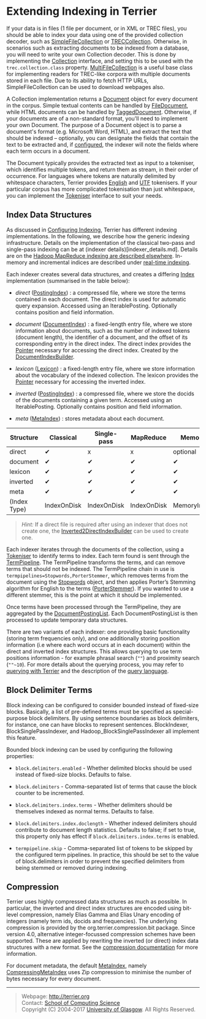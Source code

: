 Extending Indexing in Terrier
=============================

If your data is in files (1 file per document, or in XML or TREC files), you should be able to index your data using one of the provided collection decoder, such as [SimpleFileCollection](javadoc/org/terrier/indexing/SimpleFileCollection.html) or [TRECCollection](javadoc/org/terrier/indexing/TRECCollection.html). Otherwise, in scenarios such as extracting documents to be indexed from a database, you will need to write your own Collection decoder. This is done by implementing the [Collection](javadoc/org/terrier/indexing/Collection.html) interface, and setting this to be used with the `trec.collection.class` property. [MultiFileCollection](javadoc/org/terrier/indexing/MultiFileCollection.html) is a useful base class for implementing readers for TREC-like corpora with multiple documents stored in each file. Due to its ability to fetch HTTP URLs, SimpleFileCollection can be used to download webpages also.

A Collection implementation returns a [Document](javadoc/org/terrier/indexing/Document.html) object for every document in the corpus. Simple textual contents can be handled by [FileDocument](javadoc/org/terrier/indexing/FileDocument.html), while HTML documents can be handled by [TaggedDocument](javadoc/org/terrier/indexing/TaggedDocument.html). Otherwise, if your documents are of a non-standard format, you'll need to implement your own Document. The purpose of a Document object is to parse a document's format (e.g. Microsoft Word, HTML), and extract the text that should be indexed – optionally, you can designate the fields that contain the text to be extracted and, if [configured](configure_indexing.md#fields), the indexer will note the fields where each term occurs in a document.

The Document typically provides the extracted text as input to a tokeniser, which identifies multiple tokens, and return them as stream, in their order of occurrence. For languages where tokens are naturally delimited by whitespace characters, Terrier provides [English](javadoc/org/terrier/indexing/tokenisation/EnglishTokeniser.html) and [UTF](javadoc/org/terrier/indexing/tokenisation/UTFTokeniser.html) tokenisers. If your particular corpus has more complicated tokenisation than just whitespace, you can implement the [Tokeniser](javadoc/org/terrier/indexing/tokenisation/Tokeniser.html) interface to suit your needs.

Index Data Structures
---------------------

As discussed in [Configuring Indexing](configure_indexing.md), Terrier has different indexing implementations. In the following, we describe how the generic indexing infrastructure. Details on the implementation of the classical two-pass and single-pass indexing can be at (indexer details)[indexer_details.md]. Details are on the [Hadoop MapReduce indexing are described elsewhere](hadoop_indexing.md). In-memory and incremental indices are described under [real-time indexing](realtime_indices.md).

Each indexer creates several data structures, and creates a differing [Index](javadoc/org/terrier/structures/Index.html) implementation (summarised in the table below):

-   *direct* ([PostingIndex](javadoc/org/terrier/structures/PostingIndex.html)) : a compressed file, where we store the terms contained in each document. The direct index is used for automatic query expansion. Accessed using an IterablePosting. Optionally contains position and field information.

-  *document* ([DocumentIndex](javadoc/org/terrier/structures/DocumentIndex.html)) : a fixed-length entry file, where we store information about documents, such as the number of indexed tokens (document length), the identifier of a document, and the offset of its corresponding entry in the direct index. The direct index provides the [Pointer](javadoc/org/terrier/structures/Pointer.html) necessary for accessing the direct index. Created by the [DocumentIndexBuilder](javadoc/org/terrier/structures/indexing/DocumentIndexBuilder.html).

-  *lexicon* ([Lexicon](javadoc/org/terrier/structures/Lexicon.html)) : a fixed-length entry file, where we store information about the vocabulary of the indexed collection. The lexicon provides the [Pointer](javadoc/org/terrier/structures/Pointer.html) necessary for accessing the inverted index.

- *inverted* ([PostingIndex](javadoc/org/terrier/structures/PostingIndex.html)) : a compressed file, where we store the docids of the documents containing a given term. Accessed using an IterablePosting. Optionally contains position and field information.

- *meta* ([MetaIndex](javadoc/org/terrier/structures/MetaIndex.html)) : stores metadata about each document.

|Structure|Classical| Single-pass | MapReduce | Memory |
|------------|---|---|---|---|
|direct|✔|x|x|optional|
|document|✔|✔|✔|✔|
|lexicon|✔|✔|✔|✔|
|inverted|✔|✔|✔|✔|
|meta|✔|✔|✔|✔|
|(Index Type)|IndexOnDisk|IndexOnDisk|IndexOnDisk|MemoryIndex|

> *Hint:*
> If a direct file is required after using an indexer that does not create one, the [Inverted2DirectIndexBuilder](javadoc/org/terrier/structures/indexing/singlepass/Inverted2DirectIndexBuilder.html) can be used to create one.

Each indexer iterates through the documents of the collection, using a [Tokeniser](javadoc/org/terrier/indexing/tokenisation/Tokeniser.html) to identify terms to index. Each term found is sent through the [TermPipeline](javadoc/org/terrier/terms/TermPipeline.html). The TermPipeline transforms the terms, and can remove terms that should not be indexed. The TermPipeline chain in use is `termpipelines=Stopwords,PorterStemmer`, which removes terms from the document using the [Stopwords](javadoc/org/terrier/terms/Stopwords.html) object, and then applies Porter’s Stemming algorithm for English to the terms ([PorterStemmer](javadoc/org/terrier/terms/PorterStemmer.html)). If you wanted to use a different stemmer, this is the point at which it should be implemented.

Once terms have been processed through the TermPipeline, they are aggregated by the [DocumentPostingList](javadoc/org/terrier/structures/indexing/DocumentPostingList.html). Each DocumentPostingList is then processed to update temporary data structures.

There are two variants of each indexer: one providing basic functionality (storing term frequencies only), and one additionally storing position information (i.e where each word occurs at in each document) within the direct and inverted index structures. This allows querying to use term positions information - for example phrasal search (`""`) and proximity search (`""~10`). For more details about the querying process, you may refer to [querying with Terrier](extend_retrieval.md) and the description of the [query language](querylanguage.md).


Block Delimiter Terms
---------------------

Block indexing can be configured to consider bounded instead of fixed-size blocks. Basically, a list of pre-defined terms must be specified as special-purpose block delimiters. By using sentence boundaries as block delimiters, for instance, one can have blocks to represent sentences. BlockIndexer, BlockSinglePassIndexer, and Hadoop\_BlockSinglePassIndexer all implement this feature.

Bounded block indexing can be used by configuring the following properties:

-   `block.delimiters.enabled` - Whether delimited blocks should be used instead of fixed-size blocks. Defaults to false.

-   `block.delimiters` - Comma-separated list of terms that cause the block counter to be incremented.

-   `block.delimiters.index.terms` - Whether delimiters should be themselves indexed as normal terms. Defaults to false.

-   `block.delimiters.index.doclength` - Whether indexed delimiters should contribute to document length statistics. Defaults to false; if set to true, this property only has effect if `block.delimiters.index.terms` is enabled.

-   `termpipeline.skip` - Comma-separated list of tokens to be skipped by the configured term pipelines. In practice, this should be set to the value of block.delimiters in order to prevent the specified delimiters from being stemmed or removed during indexing.

Compression
-----------

Terrier uses highly compressed data structures as much as possible. In particular, the inverted and direct index structures are encoded using bit-level compression, namely Elias Gamma and Elias Unary encoding of integers (namely term ids, docids and frequencies). The underlying compression is provided by the org.terrier.compression.bit package. Since version 4.0, alternative integer-focussed compression schemes have been supported. These are applied by rewriting the inverted (or direct) index data structures with a new format. See the [compression documentation](compression.md) for more information.

For document metadata, the default [MetaIndex](javadoc/org/terrier/structures/MetaIndex.html), namely [CompressingMetaIndex](javadoc/org/terrier/structures/CompressingMetaIndex.html) uses Zip compression to minimise the number of bytes necessary for every document.


------------------------------------------------------------------------


> Webpage: <http://terrier.org>  
> Contact: [School of Computing Science](http://www.dcs.gla.ac.uk/)  
> Copyright (C) 2004-2017 [University of Glasgow](http://www.gla.ac.uk/). All Rights Reserved.
